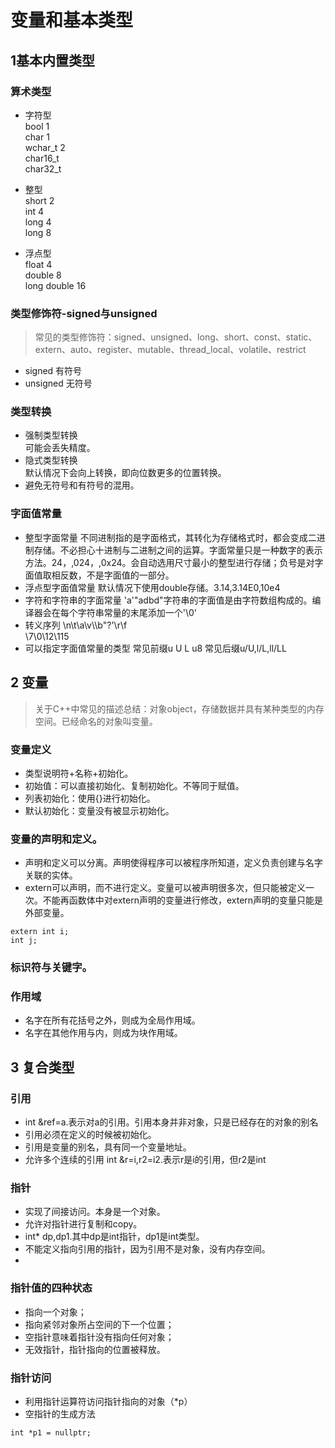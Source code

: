 # 变量和基本类型

## 1基本内置类型

### 算术类型

* 字符型  
bool 1  
char 1  
wchar_t 2  
char16_t  
char32_t  

* 整型  
short 2  
int 4  
long 4  
long 8  

* 浮点型  
float 4  
double 8  
long double 16  

### 类型修饰符-signed与unsigned
> 常见的类型修饰符：signed、unsigned、long、short、const、static、extern、auto、register、mutable、thread_local、volatile、restrict

* signed 有符号
* unsigned 无符号


### 类型转换
* 强制类型转换  
  可能会丢失精度。
* 隐式类型转换  
  默认情况下会向上转换，即向位数更多的位置转换。
* 避免无符号和有符号的混用。

### 字面值常量

* 整型字面常量
  不同进制指的是字面格式，其转化为存储格式时，都会变成二进制存储。不必担心十进制与二进制之间的运算。字面常量只是一种数字的表示方法。24，,024，,0x24。会自动选用尺寸最小的整型进行存储；负号是对字面值取相反数，不是字面值的一部分。
* 浮点型字面值常量
  默认情况下使用double存储。3.14,3.14E0,10e4
* 字符和字符串的字面常量
  'a'"adbd"字符串的字面值是由字符数组构成的。编译器会在每个字符串常量的末尾添加一个'\0'
* 转义序列
  \n\t\a\v\\\b\"\?\'\r\f  
  \7\0\12\115
* 可以指定字面值常量的类型
  常见前缀u U L u8
  常见后缀u/U,l/L,ll/LL

## 2 变量

> 关于C++中常见的描述总结：对象object，存储数据并具有某种类型的内存空间。已经命名的对象叫变量。

### 变量定义
* 类型说明符+名称+初始化。
* 初始值：可以直接初始化、复制初始化。不等同于赋值。
* 列表初始化：使用{}进行初始化。
* 默认初始化：变量没有被显示初始化。
### 变量的声明和定义。
* 声明和定义可以分离。声明使得程序可以被程序所知道，定义负责创建与名字关联的实体。
* extern可以声明，而不进行定义。变量可以被声明很多次，但只能被定义一次。不能再函数体中对extern声明的变量进行修改，extern声明的变量只能是外部变量。
```
extern int i;
int j;
```

### 标识符与关键字。

### 作用域
* 名字在所有花括号之外，则成为全局作用域。
* 名字在其他作用与内，则成为块作用域。

## 3 复合类型

### 引用

* int &ref=a.表示对a的引用。引用本身并非对象，只是已经存在的对象的别名
* 引用必须在定义的时候被初始化。
* 引用是变量的别名，具有同一个变量地址。
* 允许多个连续的引用
  int &r=i,r2=i2.表示r是i的引用，但r2是int

### 指针
* 实现了间接访问。本身是一个对象。
* 允许对指针进行复制和copy。
* int* dp,dp1.其中dp是int指针，dp1是int类型。
* 不能定义指向引用的指针，因为引用不是对象，没有内存空间。
* 
### 指针值的四种状态
* 指向一个对象；
* 指向紧邻对象所占空间的下一个位置；
* 空指针意味着指针没有指向任何对象；
* 无效指针，指针指向的位置被释放。

### 指针访问
* 利用指针运算符访问指针指向的对象（*p）
* 空指针的生成方法
```
int *p1 = nullptr;
```


